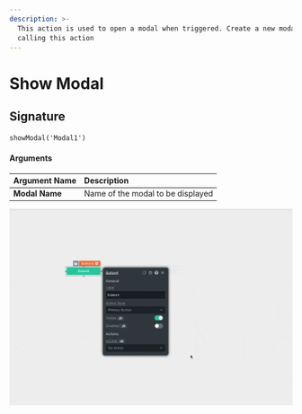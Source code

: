 ```yaml
---
description: >-
  This action is used to open a modal when triggered. Create a new modal before
  calling this action
---
```


# Show Modal

## Signature

```text
showModal('Modal1')
```

#### Arguments

| Argument Name | Description |
| :--- | :--- |
| **Modal Name** |  Name of the modal to be displayed |

![Click to expand](../.gitbook/assets/showmodal.gif)

